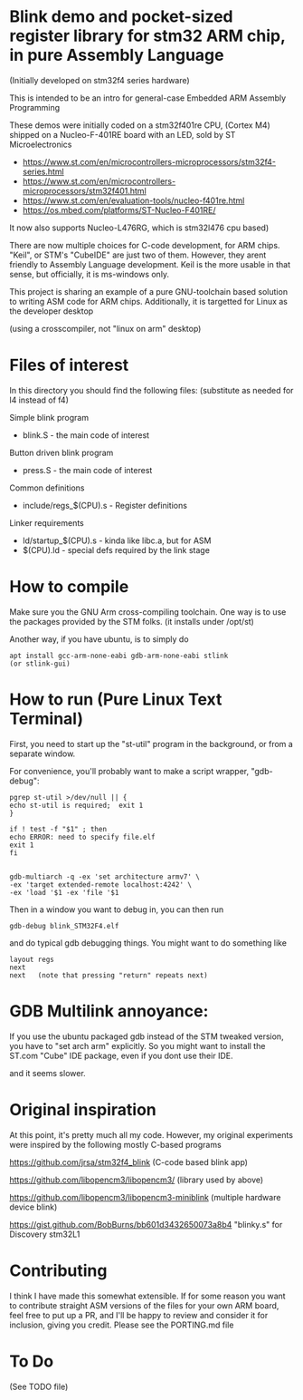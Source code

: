 # Blink demo and pocket-sized register library for stm32 ARM chip, in pure Assembly Language

(Initially developed on stm32f4 series hardware)

This is intended to be an intro for general-case 
Embedded ARM Assembly Programming

These demos were initially coded on a stm32f401re CPU,
(Cortex M4)
shipped on a Nucleo-F-401RE board with an LED, sold by
ST Microelectronics
* https://www.st.com/en/microcontrollers-microprocessors/stm32f4-series.html
* https://www.st.com/en/microcontrollers-microprocessors/stm32f401.html
* https://www.st.com/en/evaluation-tools/nucleo-f401re.html
* https://os.mbed.com/platforms/ST-Nucleo-F401RE/

It now also supports Nucleo-L476RG, which is stm32l476 cpu based)

There are now multiple choices for C-code development, for ARM chips.
"Keil", or STM's "CubeIDE" are just two of them. However, they arent
friendly to Assembly Language development.
Keil is the more usable in that sense, but officially, it is ms-windows only.

This project is sharing an example of a pure GNU-toolchain based solution
to writing ASM code for ARM chips.
Additionally, it is targetted for Linux as the developer desktop

(using a crosscompiler, not "linux on arm" desktop)

# Files of interest

In this directory you should find the following files:
    (substitute as needed for l4 instead of f4)

Simple blink program

* blink.S          - the main code of interest

Button driven blink program

* press.S          - the main code of interest

Common definitions

* include/regs_$(CPU).s - Register definitions

Linker requirements

* ld/startup_$(CPU).s   - kinda like libc.a, but for ASM
* $(CPU).ld             - special defs required by the link stage



# How to compile

Make sure you the GNU Arm cross-compiling toolchain.
One way is to use the packages provided by the STM folks.
(it installs under /opt/st)

Another way, if you have ubuntu, is to simply do

    apt install gcc-arm-none-eabi gdb-arm-none-eabi stlink
    (or stlink-gui)

# How to run (Pure Linux Text Terminal)

First, you need to start up the "st-util" program in the background,
or from a separate window.

For convenience, you'll probably want to make a script wrapper, "gdb-debug":
    
    pgrep st-util >/dev/null || {
    echo st-util is required;  exit 1
    }

    if ! test -f "$1" ; then
    echo ERROR: need to specify file.elf
    exit 1
    fi


    gdb-multiarch -q -ex 'set architecture armv7' \
	-ex 'target extended-remote localhost:4242' \
	-ex 'load '$1 -ex 'file '$1
	

Then in a window you want to debug in, you can then run

	gdb-debug blink_STM32F4.elf
	
and do typical gdb debugging things. You might want to do something like

	layout regs
	next
	next   (note that pressing "return" repeats next)




# GDB Multilink annoyance:

If you use the ubuntu packaged gdb instead of the STM tweaked version,
you have to "set arch arm" explicitly. So you might want to install the ST.com
"Cube" IDE package, even if you dont use their IDE.

and it seems slower.

# Original inspiration

At this point, it's pretty much all my code. However, my original
experiments were inspired by the following mostly C-based programs

https://github.com/jrsa/stm32f4_blink         (C-code based blink app)

https://github.com/libopencm3/libopencm3/     (library used by above)

https://github.com/libopencm3/libopencm3-miniblink  (multiple hardware device blink)

https://gist.github.com/BobBurns/bb601d3432650073a8b4  "blinky.s" for Discovery stm32L1


# Contributing

I think I have made this somewhat extensible.
If for some reason you want to contribute straight ASM versions of the files for 
your own ARM board, feel free to put up a PR, and I'll be happy to review and
consider it for inclusion, giving you credit.
Please see the PORTING.md file


# To Do

(See TODO file)
